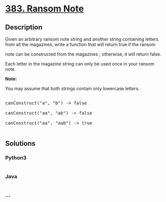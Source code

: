 # [383. Ransom Note](https://leetcode.com/problems/ransom-note)

## Description
<p>

Given an arbitrary ransom note string and another string containing letters from all the magazines, write a function that will return true if the ransom 

note can be constructed from the magazines ; otherwise, it will return false. 

</p>

<p>

Each letter in the magazine string can only be used once in your ransom note.

</p>



<p><b>Note:</b><br />

You may assume that both strings contain only lowercase letters.

</p>



<pre>

canConstruct("a", "b") -> false

canConstruct("aa", "ab") -> false

canConstruct("aa", "aab") -> true

</pre>




## Solutions


<!-- tabs:start -->

### **Python3**

```python

```

### **Java**

```java

```

### **...**
```

```

<!-- tabs:end -->